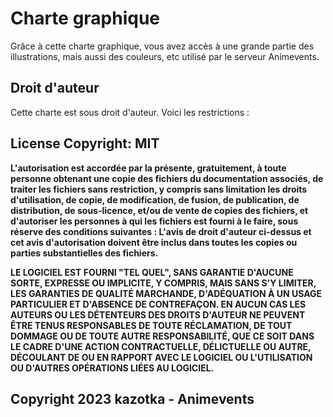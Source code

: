 # Charte graphique

Grâce à cette charte graphique, vous avez accès à une grande partie des illustrations, mais aussi des couleurs, etc utilisé par le serveur Animevents.

## Droit d'auteur

Cette charte est sous droit d'auteur. Voici les restrictions :

## License Copyright: MIT

**L'autorisation est accordée par la présente, gratuitement, à toute personne obtenant une copie des fichiers du documentation associés, de traiter les fichiers sans restriction, y compris sans limitation les droits d'utilisation, de copie, de modification, de fusion, de publication, de distribution, de sous-licence, et/ou de vente de copies des fichiers, et d'autoriser les personnes à qui les fichiers est fourni à le faire, sous réserve des conditions suivantes : L'avis de droit d'auteur ci-dessus et cet avis d'autorisation doivent être inclus dans toutes les copies ou parties substantielles des fichiers.**

**LE LOGICIEL EST FOURNI "TEL QUEL", SANS GARANTIE D'AUCUNE SORTE, EXPRESSE OU IMPLICITE, Y COMPRIS, MAIS SANS S'Y LIMITER, LES GARANTIES DE QUALITÉ MARCHANDE, D'ADÉQUATION À UN USAGE PARTICULIER ET D'ABSENCE DE CONTREFAÇON. EN AUCUN CAS LES AUTEURS OU LES DÉTENTEURS DES DROITS D'AUTEUR NE PEUVENT ÊTRE TENUS RESPONSABLES DE TOUTE RÉCLAMATION, DE TOUT DOMMAGE OU DE TOUTE AUTRE RESPONSABILITÉ, QUE CE SOIT DANS LE CADRE D'UNE ACTION CONTRACTUELLE, DÉLICTUELLE OU AUTRE, DÉCOULANT DE OU EN RAPPORT AVEC LE LOGICIEL OU L'UTILISATION OU D'AUTRES OPÉRATIONS LIÉES AU LOGICIEL.**

## Copyright 2023 kazotka - Animevents
